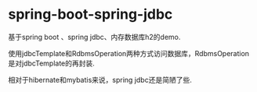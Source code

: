 # spring-boot-spring-jdbc
基于spring boot 、spring jdbc、内存数据库h2的demo. 

使用jdbcTemplate和RdbmsOperation两种方式访问数据库，RdbmsOperation是对jdbcTemplate的再封装.

相对于hibernate和mybatis来说，spring jdbc还是简陋了些.


